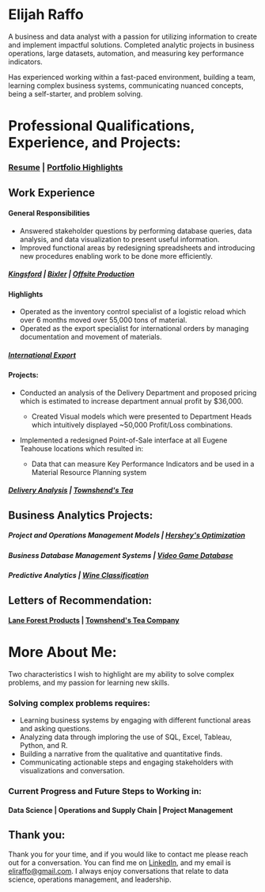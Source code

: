 # Elijah Raffo  
A business and data analyst with a passion for utilizing information to create and implement impactful solutions. Completed analytic projects in business operations, large datasets, automation, and measuring key performance indicators. 

Has experienced working within a fast-paced environment, building a team, learning complex business systems, communicating nuanced concepts, being a self-starter, and problem solving.

# Professional Qualifications, Experience, and Projects:
### [Resume](eliraffo.github.io/AlphaResume_ERaffo(2019).pdf)  |  [Portfolio Highlights](PortfolioPDFs/HighlightedPortfolio.pdf)

## Work Experience
#### General Responsibilities
- Answered stakeholder questions by performing database queries, data analysis, and data visualization to present useful information.
- Improved functional areas by redesigning spreadsheets and introducing new procedures enabling work to be done more efficiently.

##### [Kingsford](PortfolioPDFs/KingsfordPortfolio.pdf)  |  [Bixler](PortfolioPDFs/BixlerPortfolio.pdf)  |  [Offsite Production](PortfolioPDFs/OSPPortfolio.pdf)

#### Highlights
- Operated as the inventory control specialist of a logistic reload which over 6 months moved over 55,000 tons of material.
- Operated as the export specialist for international orders by managing documentation and movement of materials.

##### [International Export](PortfolioPDFs/ExportPortfolio.pdf)

#### Projects:
- Conducted an analysis of the Delivery Department and proposed pricing which is estimated to increase department annual profit by $36,000.
  -  Created Visual models which were presented to Department Heads which intuitively displayed ~50,000 Profit/Loss combinations.
  
- Implemented a redesigned Point-of-Sale interface at all Eugene Teahouse locations which resulted in:
  - Data that can measure Key Performance Indicators and be used in a Material Resource Planning system

##### [Delivery Analysis](PortfolioPDFs/DeliveryPortfolio.pdf)  |  [Townshend's Tea](PortfolioPDFs/TownshendsPortfolio.pdf)

## Business Analytics Projects:
##### Project and Operations Management Models  |  [Hershey's Optimization](eliraffo.github.io/OBA466)
##### Business Database Management Systems  |  [Video Game Database](eliraffo.github.io/OBA444)
##### Predictive Analytics  |  [Wine Classification](eliraffo.github.io/OBA410)

## Letters of Recommendation:
#### [Lane Forest Products](eliraffo.github.io/LOR_LaneForest.pdf)  |  [Townshend's Tea Company](eliraffo.github.io/LOR_Townshends.PDF)

# More About Me:
Two characteristics I wish to highlight are my ability to solve complex problems, and my passion for learning new skills. 

### Solving complex problems requires:
- Learning business systems by engaging with different functional areas and asking questions.
- Analyzing data through imploring the use of SQL, Excel, Tableau, Python, and R.
- Building a narrative from the qualitative and quantitative finds.
- Communicating actionable steps and engaging stakeholders with visualizations and conversation.
<!-- ![left-aligned-image](image.jpg =250x205){: .align-right} -->

### Current Progress and Future Steps to Working in:
#### Data Science  |  Operations and Supply Chain  |  Project Management

## Thank you:
Thank you for your time, and if you would like to contact me please reach out for a conversation. You can find me on [LinkedIn](https://www.linkedin.com/in/eliraffo/), and my email is <eliraffo@gmail.com>. I always enjoy conversations that relate to data science, operations management, and leadership.
